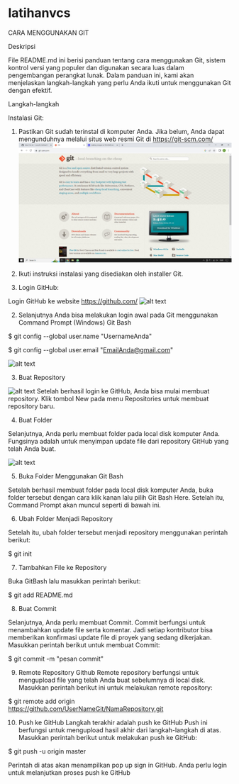 # latihanvcs
CARA MENGGUNAKAN GIT

Deskripsi

File README.md ini berisi panduan tentang cara menggunakan Git, sistem kontrol versi yang populer dan digunakan secara luas dalam pengembangan perangkat lunak. Dalam panduan ini, kami akan menjelaskan langkah-langkah yang perlu Anda ikuti untuk menggunakan Git dengan efektif.

Langkah-langkah

Instalasi Git:
1. Pastikan Git sudah terinstal di komputer Anda. Jika belum, Anda dapat mengunduhnya melalui situs web resmi Git di https://git-scm.com/
![alt text](https://github.com/nurulfir/latihanVCS/blob/nurulfir-patch-1/Gambar1.jpg?raw=true)
2. Ikuti instruksi instalasi yang disediakan oleh installer Git.

1. Login GitHub:

Login GitHub ke website https://github.com/
![alt text](https://github.com/Raditraikh/BahasaPemrograman/blob/main/Gambar2.jpg?raw=true)

2. Selanjutnya Anda bisa melakukan login awal pada Git menggunakan Command Prompt (Windows) Git Bash
   

  $ git config --global user.name "UsernameAnda"

  $ git config --global user.email "EmailAnda@gmail.com"
  
  ![alt text](https://github.com/Raditraikh/BahasaPemrograman/blob/main/WhatsApp%20Image%202023-10-17%20at%2021.56.11_71c697d4.jpg?raw=true)
  

3. Buat Repository

![alt text](https://github.com/Raditraikh/BahasaPemrograman/blob/main/WhatsApp%20Image%202023-10-17%20at%2022.04.42_b684fe89.jpg?raw=true)
Setelah berhasil login ke GitHub, Anda bisa mulai membuat repository. Klik tombol New pada menu Repositories untuk membuat repository baru.

4. Buat Folder

Selanjutnya, Anda perlu membuat folder pada local disk komputer Anda. Fungsinya adalah untuk menyimpan update file dari repository GitHub yang telah Anda buat.

![alt text](https://github.com/Raditraikh/BahasaPemrograman/blob/main/WhatsApp%20Image%202023-10-17%20at%2022.12.02_1e8b0c0d.jpg?raw=true)

5. Buka Folder Menggunakan Git Bash

Setelah berhasil membuat folder pada local disk komputer Anda,  buka folder tersebut dengan cara klik kanan lalu pilih Git Bash Here. Setelah itu, Command Prompt akan muncul seperti di bawah ini.

6. Ubah Folder Menjadi Repository

Setelah itu, ubah folder tersebut menjadi repository menggunakan perintah berikut:


  $ git init
  

7. Tambahkan File ke Repository

Buka GitBash lalu masukkan perintah berikut:


  $ git add README.md
  

8. Buat Commit

Selanjutnya, Anda perlu membuat Commit. Commit berfungsi untuk menambahkan update file serta komentar. Jadi setiap kontributor bisa memberikan konfirmasi update file di proyek yang sedang dikerjakan. Masukkan perintah berikut untuk membuat Commit:


  $ git commit -m "pesan commit"
  

9. Remote Repository Github
Remote repository berfungsi untuk mengupload file yang telah Anda buat sebelumnya di local disk. Masukkan perintah berikut ini untuk melakukan remote repository:


  $ git remote add origin https://github.com/UserNameGit/NamaRepository.git
  

10. Push ke GitHub 
Langkah terakhir adalah push ke GitHub Push ini berfungsi untuk mengupload hasil akhir dari langkah-langkah di atas. Masukkan perintah berikut untuk melakukan push ke GitHub:


  $ git push -u origin master


Perintah di atas akan menampilkan pop up sign in GitHub. Anda perlu login untuk melanjutkan proses push ke GitHub
